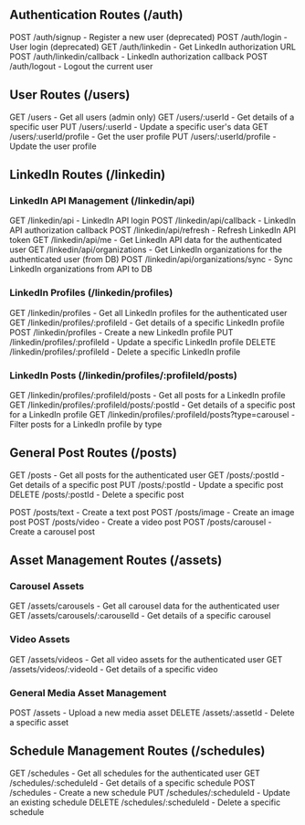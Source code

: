 ## Authentication Routes (/auth)
POST   /auth/signup                   - Register a new user (deprecated)
POST   /auth/login                    - User login (deprecated)
GET    /auth/linkedin                 - Get LinkedIn authorization URL
POST   /auth/linkedin/callback       - LinkedIn authorization callback
POST   /auth/logout                   - Logout the current user


## User Routes (/users)
GET    /users                         - Get all users (admin only)
GET    /users/:userId                 - Get details of a specific user
PUT    /users/:userId                 - Update a specific user's data
GET    /users/:userId/profile         - Get the user profile
PUT    /users/:userId/profile         - Update the user profile


## LinkedIn Routes (/linkedin)

### LinkedIn API Management (/linkedin/api)
GET    /linkedin/api                  - LinkedIn API login
POST   /linkedin/api/callback        - LinkedIn API authorization callback
POST   /linkedin/api/refresh          - Refresh LinkedIn API token
GET    /linkedin/api/me               - Get LinkedIn API data for the authenticated user
GET    /linkedin/api/organizations    - Get LinkedIn organizations for the authenticated user (from DB)
POST   /linkedin/api/organizations/sync - Sync LinkedIn organizations from API to DB

### LinkedIn Profiles (/linkedin/profiles)
GET    /linkedin/profiles             - Get all LinkedIn profiles for the authenticated user
GET    /linkedin/profiles/:profileId  - Get details of a specific LinkedIn profile
POST   /linkedin/profiles             - Create a new LinkedIn profile
PUT    /linkedin/profiles/:profileId  - Update a specific LinkedIn profile
DELETE /linkedin/profiles/:profileId  - Delete a specific LinkedIn profile


### LinkedIn Posts (/linkedin/profiles/:profileId/posts)
GET    /linkedin/profiles/:profileId/posts          - Get all posts for a LinkedIn profile
GET    /linkedin/profiles/:profileId/posts/:postId  - Get details of a specific post for a LinkedIn profile
GET    /linkedin/profiles/:profileId/posts?type=carousel - Filter posts for a LinkedIn profile by type



## General Post Routes (/posts)
<!-- General Routes -->
GET    /posts                          - Get all posts for the authenticated user
GET    /posts/:postId                  - Get details of a specific post
PUT    /posts/:postId                  - Update a specific post
DELETE /posts/:postId                  - Delete a specific post

<!-- Specific Routes for Post Types -->
POST   /posts/text                     - Create a text post
POST   /posts/image                    - Create an image post
POST   /posts/video                    - Create a video post
POST   /posts/carousel                 - Create a carousel post

<!-- GET    /posts                         - Get all posts for the authenticated user
GET    /posts/:postId                 - Get details of a specific post
GET    /posts?type=carousel           - Filter posts by type (e.g., `carousel`, `video`)
POST   /posts                         - Create a new post
PUT    /posts/:postId                 - Update an existing post
DELETE /posts/:postId                 - Delete a specific post -->


## Asset Management Routes (/assets)
### Carousel Assets
GET    /assets/carousels              - Get all carousel data for the authenticated user
GET    /assets/carousels/:carouselId  - Get details of a specific carousel

### Video Assets
GET    /assets/videos                 - Get all video assets for the authenticated user
GET    /assets/videos/:videoId        - Get details of a specific video

### General Media Asset Management
POST   /assets                        - Upload a new media asset
DELETE /assets/:assetId               - Delete a specific asset



## Schedule Management Routes (/schedules)
GET    /schedules                     - Get all schedules for the authenticated user
GET    /schedules/:scheduleId         - Get details of a specific schedule
POST   /schedules                     - Create a new schedule
PUT    /schedules/:scheduleId         - Update an existing schedule
DELETE /schedules/:scheduleId         - Delete a specific schedule




















